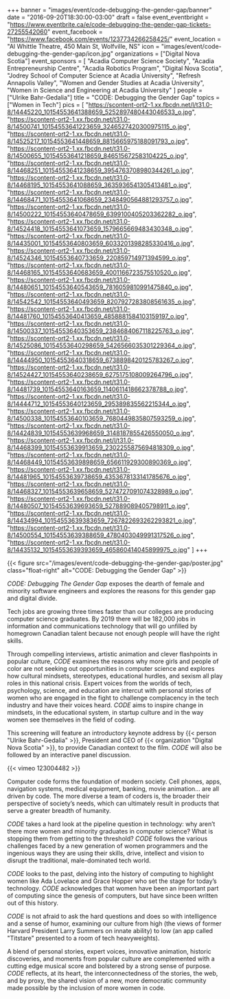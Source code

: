 +++
banner = "images/event/code-debugging-the-gender-gap/banner"
date = "2016-09-20T18:30:00-03:00"
draft = false
event_eventbright = "https://www.eventbrite.ca/e/code-debugging-the-gender-gap-tickets-27255542060"
event_facebook = "https://www.facebook.com/events/1237734266258425/"
event_location = "Al Whittle Theatre, 450 Main St, Wolfville, NS"
icon = "images/event/code-debugging-the-gender-gap/icon.jpg"
organizations = ["Digital Nova Scotia"]
event_sponsors = [
    "Acadia Computer Science Society", 
    "Acadia Entrepreneurship Centre", 
    "Acadia Robotics Program", 
    "Digital Nova Scotia", 
    "Jodrey School of Computer Science at Acadia University",
    "Refresh Annapolis Valley",
    "Women and Gender Studies at Acadia University",
    "Women in Science and Engineering at Acadia University"
]
people = ["Ulrike Bahr-Gedalia"]
title = "CODE: Debugging the Gender Gap"
topics = ["Women in Tech"]
pics = [
    "https://scontent-ort2-1.xx.fbcdn.net/l/t31.0-8/14445220_10154553641388659_5252897480443046533_o.jpg",
    "https://scontent-ort2-1.xx.fbcdn.net/t31.0-8/14500741_10154553641223659_3246527420300975115_o.jpg",
    "https://scontent-ort2-1.xx.fbcdn.net/t31.0-8/14525217_10154553641448659_8815665975188091793_o.jpg",
    "https://scontent-ort2-1.xx.fbcdn.net/t31.0-8/14500655_10154553641218659_846515672583104225_o.jpg",
    "https://scontent-ort2-1.xx.fbcdn.net/t31.0-8/14468251_10154553641238659_3954763708980344261_o.jpg",
    "https://scontent-ort2-1.xx.fbcdn.net/t31.0-8/14468195_10154553641088659_3635936541305413481_o.jpg",
    "https://scontent-ort2-1.xx.fbcdn.net/t31.0-8/14468471_10154553641068659_2348490564881293757_o.jpg",
    "https://scontent-ort2-1.xx.fbcdn.net/t31.0-8/14500222_10154553640478659_6399100405203362282_o.jpg",
    "https://scontent-ort2-1.xx.fbcdn.net/t31.0-8/14524418_10154553641073659_1579665669483430348_o.jpg",
    "https://scontent-ort2-1.xx.fbcdn.net/t31.0-8/14435001_10154553640803659_6033201398285330416_o.jpg",
    "https://scontent-ort2-1.xx.fbcdn.net/t31.0-8/14524346_10154553640733659_220859714971394599_o.jpg",
    "https://scontent-ort2-1.xx.fbcdn.net/t31.0-8/14468165_10154553640683659_4001166723575510520_o.jpg",
    "https://scontent-ort2-1.xx.fbcdn.net/t31.0-8/14480651_10154553640543659_7816059810991475840_o.jpg",
    "https://scontent-ort2-1.xx.fbcdn.net/t31.0-8/14542542_10154553640493659_8207927283808561635_o.jpg",
    "https://scontent-ort2-1.xx.fbcdn.net/t31.0-8/14481760_10154553640413659_4858881584103159197_o.jpg",
    "https://scontent-ort2-1.xx.fbcdn.net/t31.0-8/14500337_10154553640353659_2384684067118225763_o.jpg",
    "https://scontent-ort2-1.xx.fbcdn.net/t31.0-8/14525086_10154553640298659_5426566035301229364_o.jpg",
    "https://scontent-ort2-1.xx.fbcdn.net/t31.0-8/14444950_10154553640318659_6738898420125783267_o.jpg",
    "https://scontent-ort2-1.xx.fbcdn.net/t31.0-8/14524427_10154553640238659_6275175108009264796_o.jpg",
    "https://scontent-ort2-1.xx.fbcdn.net/t31.0-8/14481739_10154553640163659_1140611418662378788_o.jpg",
    "https://scontent-ort2-1.xx.fbcdn.net/t31.0-8/14444712_10154553640123659_295389835562215344_o.jpg",
    "https://scontent-ort2-1.xx.fbcdn.net/t31.0-8/14500338_10154553640103659_7680449835807593259_o.jpg",
    "https://scontent-ort2-1.xx.fbcdn.net/t31.0-8/14424839_10154553639968659_3148187855426550050_o.jpg",
    "https://scontent-ort2-1.xx.fbcdn.net/l/t31.0-8/14468399_10154553639913659_2302255875694818309_o.jpg",
    "https://scontent-ort2-1.xx.fbcdn.net/t31.0-8/14468449_10154553639898659_656611929300890369_o.jpg",
    "https://scontent-ort2-1.xx.fbcdn.net/t31.0-8/14481965_10154553639738659_4353678133141785676_o.jpg",
    "https://scontent-ort2-1.xx.fbcdn.net/t31.0-8/14468327_10154553639658659_5274727091074328989_o.jpg",
    "https://scontent-ort2-1.xx.fbcdn.net/t31.0-8/14480507_10154553639693659_527889089405798911_o.jpg",
    "https://scontent-ort2-1.xx.fbcdn.net/t31.0-8/14434994_10154553639383659_7267822693262293821_o.jpg",
    "https://scontent-ort2-1.xx.fbcdn.net/t31.0-8/14500554_10154553639388659_4780403049991317526_o.jpg",
    "https://scontent-ort2-1.xx.fbcdn.net/t31.0-8/14435132_10154553639393659_465860414045899975_o.jpg"
]
+++

{{< figure src="/images/event/code-debugging-the-gender-gap/poster.jpg" class="float-right" alt="CODE: Debugging the Gender Gap" >}}

_CODE: Debugging The Gender Gap_ exposes the dearth of female and minority 
software engineers and explores the reasons for this gender gap and digital divide.

Tech jobs are growing three times faster than our colleges are producing computer science 
graduates. By 2019 there will be 182,000 jobs in information and communications technology 
that will go unfilled by homegrown Canadian talent because not enough people will have the right skills. 

Through compelling interviews, artistic animation and clever flashpoints in popular culture, 
_CODE_ examines the reasons why more girls and people of color are not seeking out 
opportunities in computer science and explores how cultural mindsets, stereotypes, 
educational hurdles, and sexism all play roles in this national crisis. Expert voices from the 
worlds of tech, psychology, science, and education are intercut with personal stories of women 
who are engaged in the fight to challenge complacency in the tech industry and have their 
voices heard. _CODE_ aims to inspire change in mindsets, in the educational system, in startup 
culture and in the way women see themselves in the field of coding.

This screening will feature an introductory keynote address by {{< person "Ulrike Bahr-Gedalia" >}}, 
President and CEO of {{< organization "Digital Nova Scotia" >}}, to provide Canadian context to the film. 
_CODE_ will also be followed by an interactive panel discussion.

{{< vimeo 123004482 >}}


Computer code forms the foundation of modern society. Cell phones, apps, navigation systems, 
medical equipment, banking, movie animation… are all driven by code. The more diverse a 
team of coders is, the broader their perspective of society’s needs, which can ultimately result 
in products that serve a greater breadth of humanity.

_CODE_ takes a hard look at the pipeline question in technology: why aren’t there more women 
and minority graduates in computer science? What is stopping them from getting to the 
threshold? _CODE_ follows the various challenges faced by a new generation of women 
programmers and the ingenious ways they are using their skills, drive, intellect and vision to 
disrupt the traditional, male-dominated tech world.

_CODE_ looks to the past, delving into the history of computing to highlight women like Ada 
Lovelace and Grace Hopper who set the stage for today’s technology. _CODE_ acknowledges that 
women have been an important part of computing since the genesis of computers, but have 
since been written out of this history.

_CODE_ is not afraid to ask the hard questions and does so with intelligence and a sense of 
humor, examining our culture from high (the views of former Harvard President Larry Summers
on innate ability) to low (an app called "Titstare" presented to a room of tech heavyweights).

A blend of personal stories, expert voices, innovative animation, historic discoveries, and 
moments from popular culture are complemented with a cutting edge musical score and 
bolstered by a strong sense of purpose. _CODE_ reflects, at its heart, the interconnectedness of 
the stories, the web, and by proxy, the shared vision of a new, more democratic community 
made possible by the inclusion of more women in code.
